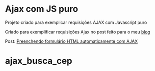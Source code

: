 # Ajax com JS puro
Projeto criado para exemplicar requisições AJAX com Javascript puro

Criado para exemplificar requisições Ajax no post feito para o meu [blog](http://blog.matheuscastiglioni.com.br)

Post: [Preenchendo formulário HTML automaticamente com AJAX](http://blog.matheuscastiglioni.com.br/requisicoes-ajax-com-javascript)
# ajax_busca_cep
